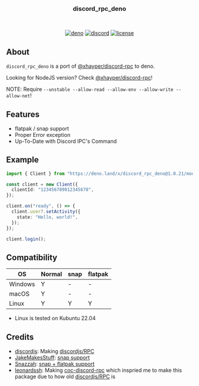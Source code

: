 <!-- markdownlint-disable -->
<div align="center">
    <br />
    <h3>discord_rpc_deno</h3>
    <br />
    <p>
        <a href="https://deno.land/x/discord_rpc_deno"><img src="https://img.shields.io/github/v/release/xhayper/discord-rpc-deno?include_prereleases&label=deno&logo=deno" alt="deno"/></a>
        <a href="https://discord.com/invite/xTAR8nUs2g" target="_blank"><img src="https://img.shields.io/discord/965168309731487805.svg" alt="discord"/></a>
        <a href="https://github.com/xhayper/discord-rpc-deno/blob/main/LICENSE" target="_blank"><img src="https://img.shields.io/github/license/xhayper/discord-rpc-deno.svg" alt="license"/></a>
    </p>
</div>
<!-- markdownlint-enable -->

## About

`discord_rpc_deno` is a port of
[@xhayper/discord-rpc](https://github.com/xhayper/discord-rpc) to deno.

Looking for NodeJS version? Check
[@xhayper/discord-rpc](https://github.com/xhayper/discord-rpc)!

NOTE: Require `--unstable --allow-read --allow-env --allow-write --allow-net`!

## Features

- flatpak / snap support
- Proper Error exception
- Up-To-Date with Discord IPC's Command

## Example

```ts
import { Client } from "https://deno.land/x/discord_rpc_deno@1.0.21/mod.ts";

const client = new Client({
  clientId: "123456789012345678",
});

client.on("ready", () => {
  client.user?.setActivity({
    state: "Hello, world!",
  });
});

client.login();
```

## Compatibility

| OS      | Normal | snap | flatpak |
| ------- | ------ | ---- | ------- |
| Windows | Y      | -    | -       |
| macOS   | Y      | -    | -       |
| Linux   | Y      | Y    | Y       |

- Linux is tested on Kubuntu 22.04

## Credits

- [discordjs](https://github.com/discordjs): Making
  [discordjs/RPC](https://github.com/discordjs/RPC)
- [JakeMakesStuff](https://github.com/JakeMakesStuff):
  [snap support](https://github.com/discordjs/RPC/pull/152)
- [Snazzah](https://github.com/Snazzah):
  [snap + flatpak support](https://github.com/Snazzah/SublimeDiscordRP/blob/c13e60cdbc5de8147881bb232f2339722c2b46b4/discord_ipc/__init__.py#L208)
- [leonardssh](https://github.com/leonardssh): Making
  [coc-discord-rpc](https://github.com/leonardssh/coc-discord-rpc) which
  inspried me to make this package due to how old
  [discordjs/RPC](https://github.com/discordjs/RPC) is
